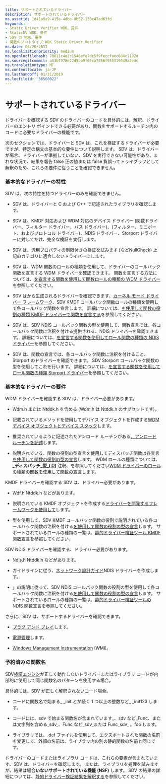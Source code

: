 ```yaml
---
title: サポートされているドライバー
description: サポートされているドライバー
ms.assetid: 1d41a9a9-415a-4dba-8b52-138c47ad63fd
keywords:
- Static Driver Verifier WDK、要件
- StaticDV WDK、要件
- SDV の WDK、要件
- 関数のプロトタイプ WDK Static Driver Verifier
ms.date: 04/20/2017
ms.localizationpriority: medium
ms.openlocfilehash: 78811c4e2c1546efe7dc5f9feccfaec884c1102d
ms.sourcegitcommit: a33b7978e22d5bb9f65ca7056f955319049a2e4c
ms.translationtype: MT
ms.contentlocale: ja-JP
ms.lasthandoff: 01/31/2019
ms.locfileid: "56560022"
---
```

# <a name="supported-drivers"></a>サポートされているドライバー


ドライバーを確認する SDV のドライバーのコードを具体的には、解釈、ドライバーのエントリ ポイントできる必要があり、関数をサポートするルーチン内のコードに必要なドライバーの機能です。

次のセクションでは、ドライバーと SDV は、これを検証するドライバーが必要ですが、特定の構文の基本的な要件について説明します。 SDV は、ドライバーが場合、ドライバーが準拠していない、SDV を実行できない可能性があり、まれな状況で、結果を報告 false 正の値または false 負誤ってトライグラフとして解釈のため、これらの要件に従うことを確認できません。

### <a name="span-idbasicdrivercharacteristicsspanspan-idbasicdrivercharacteristicsspanbasic-driver-characteristics"></a><span id="basic_driver_characteristics"></span><span id="BASIC_DRIVER_CHARACTERISTICS"></span>基本的なドライバーの特性

SDV は、次の特性を持つドライバーのみを確認できません。

-   SDV は、ドライバーと C および C++ で記述されたライブラリを確認します。

-   SDV は、KMDF 対応および WDM 対応のデバイス ドライバー (関数ドライバー、フィルター ドライバー、バス ドライバー)、(フィルター、ミニポート、およびプロトコル ドライバー)、NDIS ドライバー、Storport ドライバーに対してだけ、完全な検証を実行します。

-   SDV は、汎用プロパティの制限付きの検証を試みます (など[NullCheck](nullcheckw.md)) 上記のカテゴリに適合しないドライバーにします。

-   SDV は、WDM 関数のロールの種類を使用して、ドライバーのコールバック関数を宣言する WDM ドライバーを確認できます。 関数を宣言する方法については、[を宣言する関数を使用して関数ロールの種類の WDM ドライバー](declaring-functions-using-function-role-types-for-wdm-drivers.md)を参照してください。

-   SDV はから生成されるドライバーを確認できます、[カーネル モード ドライバー フレームワーク](https://msdn.microsoft.com/library/windows/hardware/ff544296)、SDV KMDF コールバック関数ロールの種類を使用して各コールバック関数を宣言します。 詳細については、[を使用して関数の役割の種類 KMDF ドライバーで関数を宣言する](static-driver-verifier-kmdf-function-declarations.md)を参照してください。

-   SDV は、SDV NDIS コールバック関数の型を使用して、関数宣言では、各コールバック関数に注釈を付ける提供される、NDIS ドライバーを確認できます。 詳細については、[を宣言する関数を使用してロール関数の種類の NDIS ドライバー](static-driver-verifier-ndis-function-declarations.md)を参照してください。

-   SDV は、関数の宣言では、各コールバック関数に注釈を付けること、Storport のドライバーを確認できます。 SDV Storport コールバック関数の型を使用してこれを行います。 詳細については、[を宣言する関数を使用してロール関数の種類 Storport ドライバー](declaring-functions-by-using-function-role-types-for-storport-drivers.md)を参照してください。

### <a name="span-idbasicdriverrequirementsspanspan-idbasicdriverrequirementsspanbasic-driver-requirements"></a><span id="basic_driver_requirements"></span><span id="BASIC_DRIVER_REQUIREMENTS"></span>基本的なドライバーの要件

WDM ドライバーを確認する SDV は、ドライバー必要があります。

- Wdm.h または Ntddk.h を含める (Wdm.h は Ntddk.h のサブセットです)。

- 記載されているメソッドを使用してデバイス オブジェクトを作成する[WDM デバイス オブジェクトとデバイス スタック](https://msdn.microsoft.com/library/windows/hardware/ff565639)します。

- 推奨されているように記述されたアンロード ルーチンがある[、アンロード ルーチンを記述](https://msdn.microsoft.com/library/windows/hardware/ff566400)します。

- 説明されている、関数の役割の型宣言を使用してディスパッチ関数は各宣言[を使用して関数の役割の型の宣言](using-function-role-type-declarations.md)します。 WDM ロールの種類については、 **\_ディスパッチ\_型\_(**<em>型</em>**)** 注釈、を参照してください[WDM ドライバーのロールの種類の関数を使用して関数の宣言](declaring-functions-using-function-role-types-for-wdm-drivers.md)します。

KMDF ドライバーを確認する SDV は、ドライバー必要があります。

-   Wdf.h Ntddk.h などがあります。

-   説明されている KMDF オブジェクトを作成する[ドライバーを開発するフレームワークを使用して](https://msdn.microsoft.com/library/windows/hardware/ff545545)します。

-   型を使用して、SDV KMDF コールバック関数の役割で説明されている各コールバック関数の注釈を付ける[を使用して関数の役割の型の宣言](using-function-role-type-declarations.md)します。 サポートされているロールの種類の一覧は、[静的ドライバー検証ツール KMDF 関数宣言](static-driver-verifier-kmdf-function-declarations.md)を参照してください。

SDV NDIS ドライバーを確認する、ドライバー必要があります。

-   Ndis.h Ntddk.h などがあります。

-   ガイドラインに従う、[ネットワーク設計ガイド](https://msdn.microsoft.com/library/windows/hardware/ff568356)NDIS ドライバーを作成します。

-   」の説明に従って、SDV NDIS コールバック関数の役割の型を使用して各コールバック関数に注釈を付ける[を使用して関数の役割の型の宣言](using-function-role-type-declarations.md)します。 サポートされているロールの種類の一覧は、[静的ドライバー検証ツールの NDIS 関数宣言](static-driver-verifier-ndis-function-declarations.md)を参照してください。

さらに、SDV は、サポートするドライバーを確認できます。

-   [プラグ アンド プレイ](https://msdn.microsoft.com/library/windows/hardware/ff547125)します。

-   [電源管理](https://msdn.microsoft.com/library/windows/hardware/ff547131)します。

-   [Windows Management Instrumentation](https://msdn.microsoft.com/library/windows/hardware/ff547139) (WMI)。

### <a name="span-idreservedfunctionnamesspanspan-idreservedfunctionnamesspanreserved-function-names"></a><span id="reserved_function_names"></span><span id="RESERVED_FUNCTION_NAMES"></span>予約済みの関数名

SDV[検証エンジン](verification-engine.md)が正しく動作しないドライバーまたはライブラリ コードが内部的に使用して同じ関数名のパターンを使用する場合。

具体的には、SDV が正しく解釈されないコード場合。

-   コードに関数名で始まる\_ \_init とが続く 1 つ以上の整数など\_ \_init123 します。

-   コードには、sdv で始まる関数名が含まれています\_、sdv など\_Func、または文字列を含める\_sdv\_、Func など\_sdv\_または Func\_sdv\_ 。foo します。

-   ライブラリでは、.def ファイルを使用して、エクスポートされた関数の名前を変更して、外部の名前は、ライブラリ内の別の静的関数の名前と同じです。

ドライバーのコードまたはライブラリ コードは、これらの要素が含まれています、SDV は、ドライバーを確認します。 または、ライブラリを処理を試みますが、結果は場合**いないサポートされている機能 (NSF)** します。 SDV の結果の詳細については、[静的ドライバー検証結果を解釈する](interpreting-static-driver-verifier-results.md)を参照してください。

 

 





